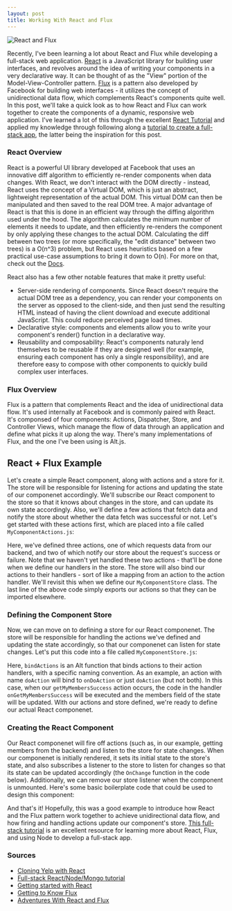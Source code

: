 ```yaml
---
layout: post
title: Working With React and Flux
---
```


![React and Flux](http://no-kill-switch.ghost.io/content/images/2015/06/react.png)

Recently, I've been learning a lot about React and Flux while developing a full-stack web application. 
[React](https://facebook.github.io/react/) is a JavaScript library for building user interfaces, and revolves around the idea of writing your components 
in a very declarative way. It can be thought of as the "View" portion of the Model-View-Controller pattern.
[Flux](https://facebook.github.io/flux/) is a pattern also developed by Facebook for building web interfaces - it utilizes
the concept of unidirectional data flow, which complements React's components quite well. In this post, we'll take a quick 
look as to how React and Flux can work together to create the components of a dynamic, responsive web application. I've learned a lot of this through the excellent [React Tutorial](https://facebook.github.io/react/docs/tutorial.html) and applied my knowledge through following along a [tutorial to create a full-stack app](https://facebook.github.io/react/docs/tutorial.html), the latter being the inspiration for this post. 

### React Overview
React is a powerful UI library developed at Facebook that uses an innovative diff algorithm to efficiently re-render components when
data changes. With React, we don't interact with the DOM directly - instead, React uses the concept of a Virtual DOM, which is just an abstract, 
lightweight representation of the actual DOM. This virtual DOM can then be manipulated and then saved to the real DOM tree. A major advantage of React
is that this is done in an efficient way through the diffing algorithm used under the hood. The algorithm calculates the minimum number of elements 
it needs to update, and then efficiently re-renders the component by only applying these changes to the actual DOM. Calculating the diff between two trees (or more specifically, the "edit distance" between two trees) is a O(n^3) problem, but React uses heuristics based on a few practical use-case assumptions to bring it down to O(n). For more on that, check out the [Docs](https://facebook.github.io/react/docs/reconciliation.html).

React also has a few other notable features that make it pretty useful: 

- Server-side rendering of components. Since React doesn't require the actual DOM tree as a dependency, you can render your components on the server as opposed to the client-side, and then just send the resulting HTML instead of having the client download and execute additional JavaScript. This could reduce perceived page load times. 
- Declarative style: components and elements allow you to write your component's render() function in a declarative way. 
- Reusability and composability: React's components naturaly lend themselves to be reusable if they are designed well (for example, ensuring each component has only a single responsibility), and are therefore easy to compose with other components to quickly build complex user interfaces. 

### Flux Overview
Flux is a pattern that complements React and the idea of unidirectional data flow. It's used internally at Facebook and is commonly paired with React. It's componsed of four components: Actions, Dispatcher, Store, and Controller Views, which manage the flow of data through an application and define what picks it up along the way. There's many implementations of Flux, and the one I've been using is Alt.js. 

## React + Flux Example
Let's create a simple React component, along with actions and a store for it. The store will be responsible for listening for actions and updating the state of our componenet accordingly. We'll subscribe our React component to the store so that it knows about changes in the store, and can update its own state accordingly. Also, we'll define a few actions that fetch data and notify the store about whether the data fetch was successful or not. Let's get started with these actions first, which are placed into a file called `MyComponentActions.js`:

<script src="https://gist.github.com/rohan-varma/c76af8ce80cc1e99597c3521339a8aa4.js"></script>

Here, we've defined three actions, one of which requests data from our backend, and two of which notify our store about the request's success or failure. Note that we haven't yet handled these two actions - that'll be done when we define our handlers in the store. The store will also bind our actions to their handlers - sort of like a mapping from an action to the action handler. We'll revisit this when we define our `MyComponentStore` class. The last line of the above code simply exports our actions so that they can be imported elsewhere. 

### Defining the Component Store
Now, we can move on to defining a store for our React componenet. The store will be responsible for handling the actions we've defined and updating the state accordingly, so that our componenet can listen for state changes. Let's put this code into a file called `MyComponentStore.js`:
<script src="https://gist.github.com/rohan-varma/e580bd6ce605c838e5ed77454d9a540e.js"></script>

Here, `bindActions` is an Alt function that binds actions to their action handlers, with a specific naming convention. As an example, an action with name `doAction` will bind to `onDoAction` or just `doAction` (but not both). In this case, when our `getMyMembersSuccess` action occurs, the code in the handler `onGetMyMembersSuccess` will be executed and the members field of the state will be updated. With our actions and store defined, we're ready to define our actual React componenet. 

### Creating the React Component

Our React componenet will fire off actions (such as, in our example, getting members from the backend) and listen to the store for state changes. When our componenet is initially rendered, it sets its initial state to the store's state, and also subscribes a listener to the store to listen for changes so that its state can be updated accordingly (the `OnChange` function in the code below). Additionally, we can remove our store listener when the component is unmounted. Here's some basic boilerplate code that could be used to design this component:

<script src="https://gist.github.com/rohan-varma/719c4d36d1660710fc20e87e379d5be2.js"></script>

And that's it! Hopefully, this was a good example to introduce how React and the Flux pattern work together to achieve unidirectional data flow, and how firing and handling actions update our component's store. [This full-stack tutorial](http://sahatyalkabov.com/create-a-character-voting-app-using-react-nodejs-mongodb-and-socketio/) is an excellent resource for learning more about React, Flux, and using Node to develop a full-stack app. 

### Sources

- [Cloning Yelp with React](https://www.fullstackreact.com/articles/react-tutorial-cloning-yelp/)
- [Full-stack React/Node/Mongo tutorial](http://sahatyalkabov.com/create-a-character-voting-app-using-react-nodejs-mongodb-and-socketio/)
- [Getting started with React](https://facebook.github.io/react/docs/getting-started.html)
- [Getting to Know Flux](https://scotch.io/tutorials/getting-to-know-flux-the-react-js-architecture)
- [Adventures With React and Flux](http://no-kill-switch.ghost.io/my-adventure-with-react-flux-setting-sails/)

